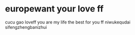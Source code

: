 # europewant your love ff
cucu
gao
loveff
you are my life
the best for you ff
niwukequdai
sifengzhengbanizhui
